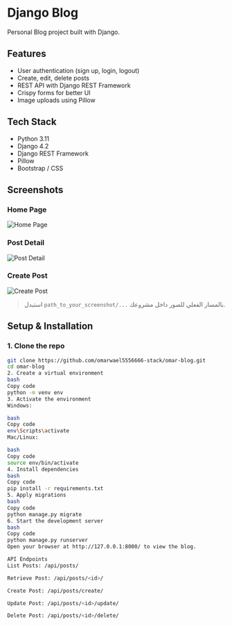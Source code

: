 # Django Blog

Personal Blog project built with Django.

## Features
- User authentication (sign up, login, logout)
- Create, edit, delete posts
- REST API with Django REST Framework
- Crispy forms for better UI
- Image uploads using Pillow

## Tech Stack
- Python 3.11
- Django 4.2
- Django REST Framework
- Pillow
- Bootstrap / CSS

## Screenshots

### Home Page
![Home Page](path_to_your_screenshot/home.png)

### Post Detail
![Post Detail](path_to_your_screenshot/post_detail.png)

### Create Post
![Create Post](path_to_your_screenshot/create_post.png)

> استبدل `path_to_your_screenshot/...` بالمسار الفعلي للصور داخل مشروعك.

## Setup & Installation

### 1. Clone the repo
```bash
git clone https://github.com/omarwael5556666-stack/omar-blog.git
cd omar-blog
2. Create a virtual environment
bash
Copy code
python -m venv env
3. Activate the environment
Windows:

bash
Copy code
env\Scripts\activate
Mac/Linux:

bash
Copy code
source env/bin/activate
4. Install dependencies
bash
Copy code
pip install -r requirements.txt
5. Apply migrations
bash
Copy code
python manage.py migrate
6. Start the development server
bash
Copy code
python manage.py runserver
Open your browser at http://127.0.0.1:8000/ to view the blog.

API Endpoints
List Posts: /api/posts/

Retrieve Post: /api/posts/<id>/

Create Post: /api/posts/create/

Update Post: /api/posts/<id>/update/

Delete Post: /api/posts/<id>/delete/


